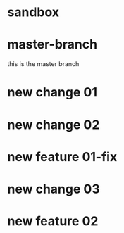# sandbox
# master-branch
this is the master branch

# new change 01
# new change 02
# new feature 01-fix
# new change 03
# new feature 02
